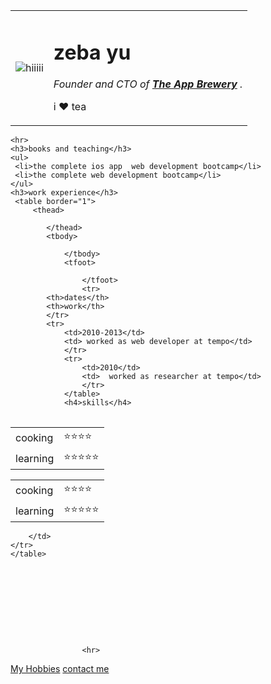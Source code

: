 
<!DOCTYPE html>
<html>
  <head>
    <meta charset="utf-8" />
    <title>zeba's personal site</title>
  </head>
  <body>
    <table cellspacing="20>"
        <tr>
            <td> <img src="https://pbs.twimg.com/profile_images/1523987597751726081/XuQeo7gC_400x400.jpg" alt="hiiiii">
            </td>
            <td><h1>zeba yu</h1>
                <p><em>Founder and CTO of <strong><a href="https://appbrewery.com/">The App Brewery</a> </strong>.</em></p>
                <p>i ❤️ tea </p></td>
                </tr>
                </table>

    <hr>
    <h3>books and teaching</h3>
    <ul>
     <li>the complete ios app  web development bootcamp</li>
     <li>the complete web development bootcamp</li>
    </ul>
    <h3>work experience</h3>
     <table border="1">
         <thead>

            </thead>
            <tbody>

                </tbody>
                <tfoot>

                    </tfoot>
                    <tr>
            <th>dates</th>
            <th>work</th>
            </tr>
            <tr>
                <td>2010-2013</td>
                <td> worked as web developer at tempo</td>
                </tr>
                <tr>
                    <td>2010</td>
                    <td>  worked as researcher at tempo</td>
                    </tr>
                </table>
                <h4>skills</h4>


<table>    <table>
    <tr>
        <td>cooking</td>
        <td>⭐⭐⭐⭐</td>
   </tr>
   <tr>
    <td>learning</td>
    <td>⭐⭐⭐⭐⭐</td>
    </tr>
    </table>
    <tr>
        <td>
            <table>
                <tr>
                    <td>cooking</td>
                    <td>⭐⭐⭐⭐</td>
               </tr>
               <tr>
                <td>learning</td>
                <td>⭐⭐⭐⭐⭐</td>
                </tr>
                </table>
        </td>
        <td>

        </td>
    </tr>
    </table>

    







            
                    <hr>  
<a href="hobbies.html">My Hobbies</a>
<a href="contact_me.html">contact me</a>
